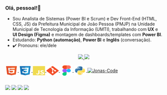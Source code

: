 ### Olá, pessoal!👋

- Sou Analista de Sistemas (Power BI e Scrum) e Dev Front-End (HTML, CSS, JS) da Prefeitura Municipal de João Pessoa (PMJP) na Unidade Municipal de Tecnologia da Informação (UMTI), trabalhando com<strong> UX</strong> e <strong>UI Design (Figma)</strong> e montagem de dashboards/templates com <strong>Power BI</strong>.
- Estudando: <strong>Python (automação)</strong>, <strong>Power BI</strong> e <strong>Inglês</strong> (conversação).
- ✔️ Pronouns: ele/dele

<div align="center">
  <a href="https://github.com/jjuniortt">
  <img height="150em" src="https://github-readme-stats.vercel.app/api?username=jjuniortt&show_icons=true&theme=dracula&include_all_commits=true&count_private=true"/>     <img height="150em" src="https://github-readme-stats.vercel.app/api/top-langs/?username=jjuniortt&layout=compact&langs_count=7&theme=dracula"/>
</div>
  
<div style="display: inline_block"><br>
  <img align="center" alt="Jonas-HTML" height="30" width="40" src="https://raw.githubusercontent.com/devicons/devicon/master/icons/html5/html5-original.svg">
  <img align="center" alt="Jonas-CSS" height="30" width="40" src="https://raw.githubusercontent.com/devicons/devicon/master/icons/css3/css3-original.svg">
  <img align="center" alt="Jonas-Js" height="30" width="40" src="https://raw.githubusercontent.com/devicons/devicon/master/icons/javascript/javascript-plain.svg">
  <img align="center" alt="Jonas-GitHub" height="30" width="40" src="https://raw.githubusercontent.com/devicons/devicon/master/icons/git/git-plain.svg">
  <img align="center" alt="Jonas-Figma" height="33" width="40" src="https://raw.githubusercontent.com/devicons/devicon/master/icons/figma/figma-original.svg">
  <img align="center" alt="Jonas-Python" height="33" width="40" src="https://raw.githubusercontent.com/devicons/devicon/master/icons/python/python-original.svg">
  <img align="center" alt="Jonas-Code" height="33" width="40" src="https://cdn.jsdelivr.net/gh/devicons/devicon/icons/firebase/firebase-plain.svg" />
</div>
  
 ##
  
<div> 
  <a href="https://www.youtube.com/channel/UCY6Z9iaxFSyMJTt-48IFIvw" target="_blank"><img src="https://img.shields.io/badge/YouTube-FF0000?style=for-the-badge&logo=youtube&logoColor=white" target="_blank"></a>
  <a href="https://www.instagram.com/jonastofoli/" target="_blank"><img src="https://img.shields.io/badge/-Instagram-%23E4405F?style=for-the-badge&logo=instagram&logoColor=white" target="_blank"></a>
  <a href="https://www.linkedin.com/in/jonas-t%C3%B3foli-81169087/" target="_blank"><img src="https://img.shields.io/badge/LinkedIn-0077B5?style=for-the-badge&logo=linkedin&logoColor=white" target="_blank"></a>
   <a href="https://www.facebook.com/jjuniortt" target="_blank"><img src="https://img.shields.io/badge/Facebook-1877F2?style=for-the-badge&logo=facebook&logoColor=white" target="_blank"></a>
</div>
